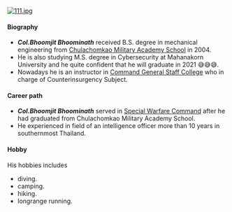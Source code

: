 [![111.jpg](https://i.postimg.cc/x8PDLpXT/111.jpg)](https://postimg.cc/kRDpmcNk)
#### Biography
* **_Col.Bhoomjit Bhoominath_** received B.S. degree in mechanical engineering from [Chulachomkao Military Academy School](http://www.crma.ac.th/) in 2004. 
* He is also studying M.S. degree in Cybersecurity at Mahanakorn University and he quite confident that he will graduate in 2021 😅😅😅. 
* Nowadays he is an instructor in [Command General Staff College](http://www.cgsc.ac.th/) who in charge of Counterinsurgency Subject.
#### Career path
* **_Col.Bhoomjit Bhoominath_** served in [Special Warfare Command](http://www.swcom.rta.mi.th/) after he had graduated from Chulachomkao Military Academy School. 
* He experienced in field of an intelligence officer more than 10 years in southernmost Thailand.
#### Hobby
His hobbies includes 
* diving.
* camping.
* hiking.
* longrange running.
